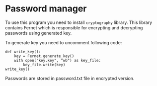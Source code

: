 # Password manager
To use this program you need to install ```cryptography``` library. This library contains Fernet which is responsible for encrypting and decrypting passwords using generated key.

To generate key you need to uncomment following code: 
```python3
def write_key():
    key = Fernet.generate_key()
    with open("key.key", "wb") as key_file:
        key_file.write(key)
write_key()
```
Passwords are stored in password.txt file in encrypted version.

